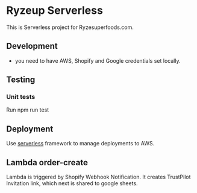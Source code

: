 # Ryzeup Serverless
This is Serverless project for Ryzesuperfoods.com. 

## Development

- you need to have AWS, Shopify and Google credentials set locally.

## Testing

### Unit tests

Run npm run test

## Deployment

Use [serverless](https://serverless.com) framework to manage deployments to AWS.

## Lambda order-create 

Lambda is triggered by Shopify Webhook Notification. It creates TrustPilot Invitation link, which next is shared to google sheets.